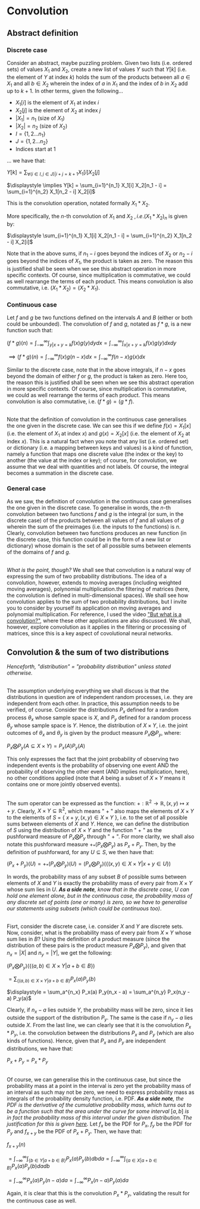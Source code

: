 # Convolution

## Abstract definition
### Discrete case
Consider an abstract, maybe puzzling problem. Given two lists (i.e. ordered sets) of values $X_1$ and $X_2$, create a new list of values $Y$ such that $Y[k]$ (i.e. the element of $Y$ at index $k$) holds the sum of the products between all $a \in X_1$ and all $b \in X_2$ wherein the index of $a$ in $X_1$ and the index of $b$ in $X_2$ add up to $k + 1$. In other terms, given the following...

- $X_1[i]$ is the element of $X_1$ at index $i$
- $X_2[j]$ is the element of $X_2$ at index $j$
- $|X_1| = n_1$ (size of $X_1$)
- $|X_2| = n_2$ (size of $X_2$)
- $I = \{1, 2 ... n_1\}$
- $J = \{1, 2 ... n_2\}$
- Indices start at $1$

... we have that:

$\displaystyle Y[k] = \sum_{\forall (i \in I, j \in J) | i + j = k + 1} X_1[i] X_2[j]$

$\displaystyle \implies Y[k] = \sum_{i=1}^{n_1} X_1[i] X_2[n_1 - i] = \sum_{i=1}^{n_2} X_1[n_2 - i] X_2[i]$

This is the convolution operation, notated formally $X_1 * X_2$.

More specifically, the $n$-th convolution of $X_1$ and $X_2$ $, i.e. (X_1 * X_2)_n$ is given by:

$\displaystyle \sum_{i=1}^{n_1} X_1[i] X_2[n_1 - i] = \sum_{i=1}^{n_2} X_1[n_2 - i] X_2[i]$

Note that in the above sums, if $n_1 - i$ goes beyond the indices of $X_2$ or $n_2 - i$ goes beyond the indices of $X_1$, the product is taken as zero. The reason this is justified shall be seen when we see this abstract operation in more specific contexts. Of course, since multiplication is commutative, we could as well rearrange the terms of each product. This means convolution is also commutative, i.e. $(X_1*X_2)=(X_2*X_1)$.

### Continuous case
Let $f$ and $g$ be two functions defined on the intervals $A$ and $B$ (either or both could be unbounded). The convolution of $f$ and $g$, notated as $f * g$, is a new function such that:

$\displaystyle (f*g)(n) = \int_{-\infty}^{\infty} \int_{y|x+y=k} f(x)g(y) dy dx = \int_{-\infty}^{\infty} \int_{x|x+y=k} f(x)g(y) dx dy$

$\displaystyle \implies (f*g)(n) = \int_{-\infty}^{\infty} f(x)g(n-x) dx = \int_{-\infty}^{\infty} f(n-x)g(x) dx$

Similar to the discrete case, note that in the above integrals, if $n - x$ goes beyond the domain of either $f$ or $g$, the product is taken as zero. Here too, the reason this is justified shall be seen when we see this abstract operation in more specific contexts. Of course, since multiplication is commutative, we could as well rearrange the terms of each product. This means convolution is also commutative, i.e. $(f*g)=(g*f)$.
<br><br>

Note that the definition of convolution in the continuous case generalises the one given in the discrete case. We can see this if we define $f(x) = X_1[x]$ (i.e. the element of $X_1$ at index $x$) and $g(x) = X_2[x]$ (i.e. the element of $X_2$ at index $x$). This is a natural fact when you note that any list (i.e. ordered set) or dictionary (i.e. a mapping between keys and values) is a kind of function, namely a function that maps one discrete value (the index or the key) to another (the value at the index or key); of course, for convolution, we assume that we deal with quantities and not labels. Of course, the integral becomes a summation in the discrete case.

### General case
As we saw, the definition of convolution in the continuous case generalises the one given in the discrete case. To generalise in words, the $n$-th convolution between two functions $f$ and $g$ is the integral (or sum, in the discrete case) of the products between all values of $f$ and all values of $g$ wherein the sum of the preimages (i.e. the inputs to the functions) is $n$. Clearly, convolution between two functions produces an new function (in the discrete case, this function could be in the form of a new list or dictionary) whose domain is the set of all possible sums between elements of the domains of $f$ and $g$.
<br><br>

_What is the point, though?_ We shall see that convolution is a natural way of expressing the sum of two probability distributions. The idea of a convolution, however, extends to moving averages (including weighted moving averages), polynomial multiplication.the filtering of matrices (here, the convolution is defined in multi-dimensional spaces). We shall see how convolution applies to the sum of two probability distributions, but I invite you to consider by yourself its application on moving averages and polynomial multiplication. For reference, I used the video ["But what is a convolution?"](https://www.youtube.com/watch?v=KuXjwB4LzSA), where these other applications are also discussed. We shall, however, explore convolution as it applies in the filtering or processing of matrices, since this is a key aspect of covolutional neural networks.

## Convolution & the sum of two distributions
_Henceforth, "distribution" = "probability distribution" unless stated otherwise._
<br><br>

The assumption underlying everything we shall discuss is that the distributions in question are of independent random processes, i.e. they are independent from each other. In practice, this assumption needs to be verified, of course. Consider the distributions $P_x$ defined for a random process $\theta_x$ whose sample space is $X$, and $P_y$ defined for a random process $\theta_y$ whose sample space is $Y$. Hence, the distribution of $X \times Y$, i.e. the joint outcomes of $\theta_x$ and $\theta_y$ is given by the product measure $P_x \bigotimes P_y$, where:

$P_x \bigotimes P_y(A \subseteq X \times Y) = P_x(A) P_y(A)$

This only expresses the fact that the joint probability of observing two independent events is the probability of observing one event AND the probability of observing the other event (AND implies multiplication, here), no other conditions applied (note that $A$ being a subset of $X \times Y$ means it contains one or more jointly observed events).
<br><br>

The sum operator can be expressed as the function: $+:\mathbb{R}^2 \rightarrow \mathbb{R}, (x, y) \mapsto x + y$. Clearly, $X \times Y \subseteq \mathbb{R}^2$, which means " $+$ " also maps the elements of $X \times Y$ to the elements of $S$ = { $x + y, (x, y) \in X \times Y$ }, i.e. to the set of all possible sums between elements of $X$ and $Y$. Hence, we can define the distribution of $S$ using the distribution of $X \times Y$ and the function " $+$ " as the pushforward measure of $P_x \bigotimes P_y$ through " $+$ ". For more clarity, we shall also notate this pushforward measure $+_*(P_x \bigotimes P_y)$ as $P_x + P_y$. Then, by the definition of pushforward, for any $U \subseteq S$, we then have that:

$(P_x + P_y)(U) = +_*(P_x \bigotimes P_y)(U) = (P_x \bigotimes P_y)(\{(x, y) \in X \times Y | x + y \in U\})$

In words, the probability mass of any subset $B$ of possible sums between elements of $X$ and $Y$ is exactly the probability mass of every pair from $X \times Y$ whose sum lies in $U$. **_As a side note_**_, know that in the discrete case,_ $U$ _can hold one element alone, but in the continuous case, the probability mass of any discrete set of points (one or many) is zero, so we have to generalise our statements using subsets (which could be continuous too)_.
<br><br>

Fisrt, consider the discrete case, i.e. consider $X$ and $Y$ are discrete sets. Now, consider, what is the probability mass of every pair from $X \times Y$ whose sum lies in $B$? Using the definition of a product measure (since the distribution of these pairs is the product measure $P_x \bigotimes P_y$), and given that $n_x = |X|$ and $n_y = |Y|$, we get the following:

$(P_x \bigotimes P_y)(\{(a, b) \in X \times Y | a + b \in B\})$

$\displaystyle = \sum_{\{(a, b) \in X \times Y | a + b \in B\}} P_x(a) P_y(b)$

$\displaystyle = \sum_a^{n_x} P_x(a) P_y(n_x - a) = \sum_a^{n_y} P_x(n_y - a) P_y(a)$

Clearly, if $n_x - a$ lies outside $Y$, the probability mass will be zero, since it lies outside the support of the distribution $P_y$. The same is the case if $n_y - a$ lies outside $X$. From the last line, we can clearly see that it is the convolution $P_x * P_y$, i.e. the convolution between the distributions $P_x$ and $P_y$ (which are also kinds of functions). Hence, given that $P_x$ and $P_y$ are independent distributions, we have that:

$P_x + P_y = P_x * P_y$
<br><br>

Of course, we can generalise this in the continuous case, but since the probability mass at a point in the interval is zero yet the probability mass of an interval as such may not be zero, we need to express probability mass as integrals of the probability density function, i.e. PDF. **_As a side note_**_, the PDF is the derivative of the cumulative probability mass, which turns out to be a function such that the area under the curve for some interval_ $[a, b]$ _is in fact the probability mass of this interval under the given distribution. The justification for this is given [here](https://github.com/pranigopu/appliedStatistics/blob/585f2ad9373a779e0a4dfcfcb23304b790522f1a/expansion/QP-Quantifying%20Probability.md)._ Let $f_x$ be the PDF for $P_x$, $f_y$ be the PDF for $P_y$ and $f_{x+y}$ be the PDF of $P_x + P_y$. Then, we have that:

$f_{x+y}(n)$

$\displaystyle = \int_{-\infty}^{\infty} \int_{\{b \in Y | a + b \in B\}} P_x(a) P_y(b) db da = \int_{-\infty}^{\infty} \int_{\{a \in X | a + b \in B\}} P_x(a) P_y(b) da db$

$\displaystyle = \int_{-\infty}^{\infty}  P_x(a) P_y(n-a) da = \int_{-\infty}^{\infty} P_x(n-a) P_y(a) da$

Again, it is clear that this is the convolution $P_x * P_y$, validating the result for the continuous case as well.
